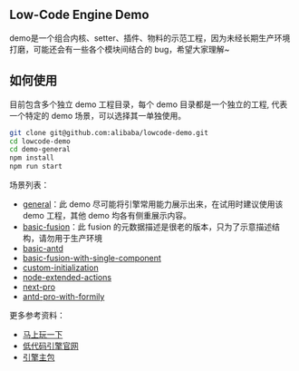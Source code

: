 ## Low-Code Engine Demo
demo是一个组合内核、setter、插件、物料的示范工程，因为未经长期生产环境打磨，可能还会有一些各个模块间结合的 bug，希望大家理解~

## 如何使用
目前包含多个独立 demo 工程目录，每个 demo 目录都是一个独立的工程, 代表一个特定的 demo 场景，可以选择其一单独使用。

```bash
git clone git@github.com:alibaba/lowcode-demo.git
cd lowcode-demo
cd demo-general
npm install
npm run start
```

场景列表：

- [general](https://lowcode-engine.cn/demo/demo-general/index.html)：此 demo 尽可能将引擎常用能力展示出来，在试用时建议使用该 demo 工程，其他 demo 均各有侧重展示内容。
- [basic-fusion](https://lowcode-engine.cn/demo/demo-basic-fusion/index.html)：此 fusion 的元数据描述是很老的版本，只为了示意描述结构，请勿用于生产环境
- [basic-antd](https://lowcode-engine.cn/demo/demo-basic-antd/index.html)
- [basic-fusion-with-single-component](https://lowcode-engine.cn/demo/demo-basic-fusion-with-single-component/index.html)
- [custom-initialization](https://lowcode-engine.cn/demo/demo-custom-initialization/index.html)
- [node-extended-actions](https://lowcode-engine.cn/demo/demo-node-extended-actions/index.html)
- [next-pro](https://lowcode-engine.cn/demo/demo-next-pro/index.html)
- [antd-pro-with-formily](https://lowcode-engine.cn/demo/demo-antd-pro-with-formily/index.html)

更多参考资料：

- [马上玩一下](https://lowcode-engine.cn/demo/demo-general/index.html)
- [低代码引擎官网](http://lowcode-engine.cn)
- [引擎主包](https://github.com/alibaba/lowcode-engine)
